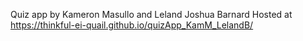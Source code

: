 Quiz app by Kameron Masullo and Leland Joshua Barnard
Hosted at https://thinkful-ei-quail.github.io/quizApp_KamM_LelandB/
